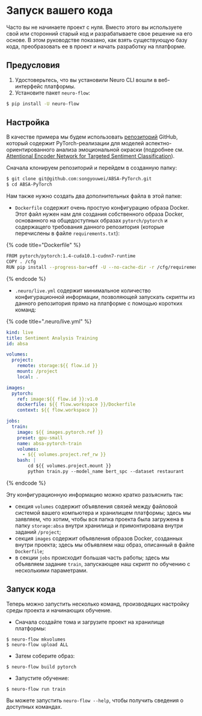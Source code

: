 # Запуск вашего кода

Часто вы не начинаете проект с нуля. Вместо этого вы используете свой или сторонний старый код и разрабатываете свое решение на его основе. В этом руководстве показано, как взять существующую базу кода, преобразовать ее в проект и начать разработку на платформе.

## Предусловия

1. Удостоверьтесь, что вы установили Neuro CLI вошли в веб-интерфейс платформы.
2. Установите пакет `neuro-flow`:

```bash
$ pip install -U neuro-flow
```

## Настройка

В качестве примера мы будем использовать [репозиторий](https://github.com/songyouwei/ABSA-PyTorch) GitHub, который содержит PyTorch-реализации для моделей аспектно-ориентированного анализа эмоциональной окраски (подробнее см. [Attentional Encoder Network for Targeted Sentiment Classification](https://paperswithcode.com/paper/attentional-encoder-network-for-targeted)).&#x20;

Сначала клонируем репозиторий и перейдем в созданную папку:

```bash
$ git clone git@github.com:songyouwei/ABSA-PyTorch.git
$ cd ABSA-PyTorch
```

Нам также нужно создать два дополнительных файла в этой папке:

* `Dockerfile` содержит очень простую конфигурацию образа Docker. Этот файл нужен нам для создания собственного образа Docker, основанного на общедоступных образах `pytorch/pytorch` и содержащего требования данного репозитория (которые перечислены в файле `requirements.txt`):

{% code title="Dockerfile" %}
```bash
FROM pytorch/pytorch:1.4-cuda10.1-cudnn7-runtime
COPY . /cfg
RUN pip install --progress-bar=off -U --no-cache-dir -r /cfg/requirements.txt
```
{% endcode %}

* `.neuro/live.yml` содержит минимальное количество конфигурационной информации, позволяющей запускать скрипты из данного репозитория прямо на платформе с помощью коротких команд:

{% code title=".neuro/live.yml" %}
```yaml
kind: live
title: Sentiment Analysis Training
id: absa

volumes:
  project:
    remote: storage:${{ flow.id }}
    mount: /project
    local: .

images:
  pytorch:
    ref: image:${{ flow.id }}:v1.0
    dockerfile: ${{ flow.workspace }}/Dockerfile
    context: ${{ flow.workspace }}

jobs:
  train:
    image: ${{ images.pytorch.ref }}
    preset: gpu-small
    name: absa-pytorch-train
    volumes:
      - ${{ volumes.project.ref_rw }}
    bash: |
        cd ${{ volumes.project.mount }}
        python train.py --model_name bert_spc --dataset restaurant
```
{% endcode %}

Эту конфигурационную информацию можно кратко разъяснить так:

* &#x20;секция `volumes` содержит объявления связей между файловой системой вашего компьютера и хранилищем платформы; здесь мы заявляем, что хотим, чтобы вся папка проекта была загружена в папку `storage:absa` внутри хранилища и примонтирована внутри заданий `/project`;
* секция `images` содержит объявления образов Docker, созданных внутри проекта; здесь мы объявляем наш образ, описанный в файле `Dockerfile`;
* в секции `jobs` происходит большая часть работы; здесь мы объявляем задание `train`, запускающее наш скрипт по обучению с несколькими параметрами.

## Запуск кода

Теперь можно запустить несколько команд, производящих настройку среды проекта и начинающих обучение.

* Сначала создайте тома и загрузите проект на хранилище платформы:

```
$ neuro-flow mkvolumes
$ neuro-flow upload ALL
```

* Затем соберите образ:

```
$ neuro-flow build pytorch
```

* Запустите обучение:

```
$ neuro-flow run train
```

Вы можете запустить `neuro-flow --help`, чтобы получить сведения о доступных командах.&#x20;
